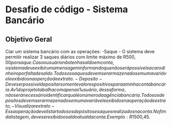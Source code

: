 # Desafio de código - Sistema Bancário

## Objetivo Geral

Ciar um sistema bancário com as operações:
-Saque - O sistema deve permitir realizar 3 saques diários com limite máximo de R$500,00 por saque. Caso o usuário não tenha saldo em conta, o sistema deve exibir uma mensagem informando que não será possível sacar o dinheiro por falta de saldo. Todos os saques devem ser armazenados em uma variável e exibidos na operção de extrato.
-Deposito - Deve ser possível depositar somente valores positivos para a minha conta bancária. A v1 do projeto tabalha com apenas 1 usuário, dessa forma, não será necessário identificar qual é o número da agência bancária. Todos os depósitos devem ser armazenados em uma variável e exibidos na operação de extrato;
-Visualizar extrato - Essa operação deve listar todos os depósitos e saques realizados na conta. No fim da listagem, deve ser exibido o saldo atual da conta. Exemplo:
R$1500,45.
